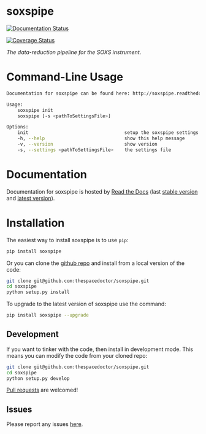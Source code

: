 soxspipe
===========================

[![Documentation Status](https://readthedocs.org/projects/soxspipe/badge/)](http://soxspipe.readthedocs.io/en/latest/?badge)

[![Coverage Status](https://cdn.jsdelivr.net/gh/thespacedoctor/soxspipe@master/coverage.svg)](https://cdn.jsdelivr.net/gh/thespacedoctor/soxspipe@master/coverage.svg@master/htmlcov/index.html)

*The data-reduction pipeline for the SOXS instrument*.

Command-Line Usage
==================

``` bash
Documentation for soxspipe can be found here: http://soxspipe.readthedocs.org/en/stable

Usage:
    soxspipe init
    soxspipe [-s <pathToSettingsFile>]

Options:
    init                                   setup the soxspipe settings file for the first time
    -h, --help                             show this help message
    -v, --version                          show version
    -s, --settings <pathToSettingsFile>    the settings file
```

Documentation
=============

Documentation for soxspipe is hosted by [Read the
Docs](http://soxspipe.readthedocs.org/en/stable/) (last
[stable version](http://soxspipe.readthedocs.org/en/stable/)
and [latest version](http://soxspipe.readthedocs.org/en/latest/)).

Installation
============

The easiest way to install soxspipe is to use `pip`:

``` bash
pip install soxspipe
```

Or you can clone the [github repo](https://github.com/thespacedoctor/soxspipe) and
install from a local version of the code:

``` bash
git clone git@github.com:thespacedoctor/soxspipe.git
cd soxspipe
python setup.py install
```

To upgrade to the latest version of soxspipe use the
command:

``` bash
pip install soxspipe --upgrade
```

Development
-----------

If you want to tinker with the code, then install in development mode.
This means you can modify the code from your cloned repo:

``` bash
git clone git@github.com:thespacedoctor/soxspipe.git
cd soxspipe
python setup.py develop
```

[Pull
requests](https://github.com/thespacedoctor/soxspipe/pulls)
are welcomed!

Issues
------

Please report any issues
[here](https://github.com/thespacedoctor/soxspipe/issues).

